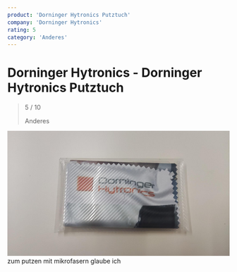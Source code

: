 ```yaml
---
product: 'Dorninger Hytronics Putztuch'
company: 'Dorninger Hytronics'
rating: 5
category: 'Anderes'
---
```


# Dorninger Hytronics - Dorninger Hytronics Putztuch
>
> 5 / 10
>
> Anderes

![Dorninger Hytronics Putztuch](./assets/dorninger-hytronics-dorninger-hytronics-putztuch-0aac494b-4809-4961-a3c1-f50154e40bf3.jpg)
zum putzen mit mikrofasern glaube ich

